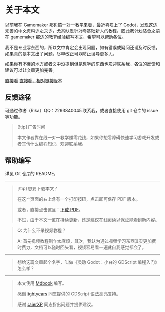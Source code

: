 # 关于本文

以前我在 Gamemaker 那边搞一对一教学来着，最近喜欢上了 Godot，发现这边完善的中文资料少之又少，尤其缺乏针对零基础新人的教程，因此我计划结合之前在 gamemaker 那边的教育经验编写本文，希望可以帮助各位。

我不是专业写东西的，所以文中肯定会出现问题，如有错误或疑问还请及时反馈，如果真的是本文出了问题，尽早改正可以防止误导更多人。

如果你有不懂的地方或者文中没提到但是想学的东西也欢迎联系我，各位的反馈和建议可以让文章更加完善。

[直接看](/Part1/Start.md)
[直接看，相对链接版本](Part1/Start.md)

## 反馈途径

可通过作者（Rika）QQ：2293840045 联系我，或者直接使用 git 仓库的 issue 等功能。

> [!tip] 广告时间
>
> 本文作者靠在线一对一教学赚零花钱，如果你想零障碍快速学习游戏开发或者其他什么编程知识，欢迎联系我。

## 帮助编写

详见 Git 仓库的 README。

---

> [!tip] 想要下载本文？
>
> 在这个页面的右上角有一个打印按钮，点击即可保存 PDF 版本。
>
> 或者，直接点击这里：<a href="print.html">下载 PDF</a>。
>
> 不过，由于本文一直在持续更新，还是建议在线阅读以保证能看到新内容。

> Q: 为什么不录视频教程？
>
> A: 首先视频教程制作太麻烦，其次，我认为通过视频学习东西其实更加费时费力，文档可以随时回头看，视频容易看一遍就自我感觉都会了。

---

> 想给这篇文章起个名字，叫做《灵动 Godot：小白的 GDScript 编程入门》怎么样？

---

> 本文使用 [Mdbook](https://github.com/rust-lang/mdBook) 编写。
>
> 感谢 [lightyears](https://github.com/lightyears1998) 同志提供的 GDScript 语法高亮支持。
>
> 感谢 [saierXP](https://github.com/saierXP) 同志指出问题并提供建议。
